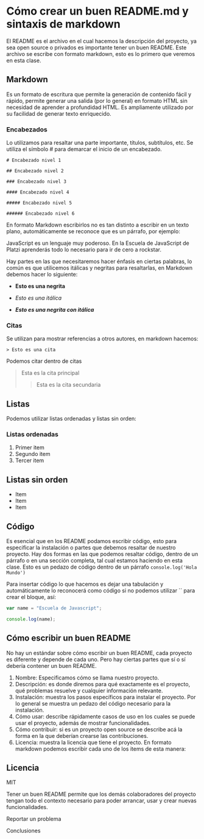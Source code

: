 # Cómo crear un buen README.md y sintaxis de markdown

El README es el archivo en el cual hacemos la descripción del proyecto, ya sea open source o privados es importante tener un buen README. Este archivo se escribe con formato markdown, esto es lo primero que veremos en esta clase.

## Markdown

Es un formato de escritura que permite la generación de contenido fácil y rápido, permite generar una salida (por lo general) en formato HTML sin necesidad de aprender a profundidad HTML. Es ampliamente utilizado por su facilidad de generar texto enriquecido.

### Encabezados

Lo utilizamos para resaltar una parte importante, títulos, subtítulos, etc. Se utiliza el símbolo # para demarcar el inicio de un encabezado.

`# Encabezado nivel 1`

`## Encabezado nivel 2`

`### Encabezado nivel 3`

`#### Encabezado nivel 4`

`##### Encabezado nivel 5`

`###### Encabezado nivel 6`

En formato Markdown escribirlos no es tan distinto a escribir en un texto plano, automáticamente se reconoce que es un párrafo, por ejemplo:

JavaScript es un lenguaje muy poderoso. En la Escuela de JavaScript de Platzi aprenderás todo lo necesario para ir de cero a rockstar.

Hay partes en las que necesitaremos hacer énfasis en ciertas palabras, lo común es que utilicemos itálicas y negritas para resaltarlas, en Markdown debemos hacer lo siguiente:

- **Esto es una negrita**

- _Esto es una itálica_

- **_Esto es una negrita con itálica_**

### Citas

Se utilizan para mostrar referencias a otros autores, en markdown hacemos:

`> Esto es una cita`

Podemos citar dentro de citas

> Esta es la cita principal
>
> > Esta es la cita secundaria

## Listas

Podemos utilizar listas ordenadas y listas sin orden:

### Listas ordenadas

1. Primer item
2. Segundo item
3. Tercer item

## Listas sin orden

- Item
- Item
- Item

## Código

Es esencial que en los README podamos escribir código, esto para especificar la instalación o partes que debemos resaltar de nuestro proyecto. Hay dos formas en las que podemos resaltar código, dentro de un párrafo o en una sección completa, tal cual estamos haciendo en esta clase.
Esto es un pedazo de código dentro de un párrafo `console.log('Hola Mundo')`

Para insertar código lo que hacemos es dejar una tabulación y automáticamente lo reconocerá como código si no podemos utilizar `` para crear el bloque, así:

```javascript
var name = "Escuela de Javascript";

console.log(name);
```

## Cómo escribir un buen README

No hay un estándar sobre cómo escribir un buen README, cada proyecto es diferente y depende de cada uno. Pero hay ciertas partes que sí o sí debería contener un buen README.

1. Nombre: Especificamos cómo se llama nuestro proyecto.
2. Descripción: es donde diremos para qué exactamente es el proyecto, qué problemas resuelve y cualquier información relevante.
3. Instalación: muestra los pasos específicos para instalar el proyecto. Por lo general se muestra un pedazo del código necesario para la instalación.
4. Cómo usar: describe rápidamente casos de uso en los cuales se puede usar el proyecto, además de mostrar funcionalidades.
5. Cómo contribuir: si es un proyecto open source se describe acá la forma en la que deberían crearse las contribuciones.
6. Licencia: muestra la licencia que tiene el proyecto.
   En formato markdown podemos escribir cada uno de los items de esta manera:

## Licencia

MIT

Tener un buen README permite que los demás colaboradores del proyecto tengan todo el contexto necesario para poder arrancar, usar y crear nuevas funcionalidades.

Reportar un problema

Conclusiones
